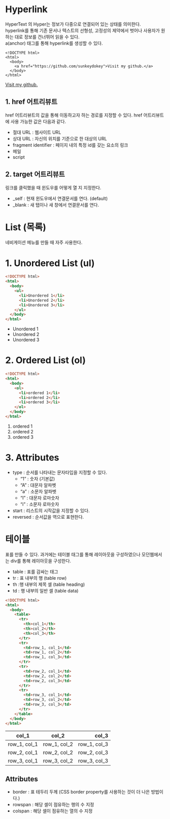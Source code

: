 # Hyperlink

HyperText 의 Hyper는 정보가 다중으로 연결되어 있는 상태를 의미한다.<br>
hyperlink를 통해 기존 문서나 텍스트의 선형성, 고정성의 제약에서 벗어나 사용자가 원하는 대로 정보를 건너뛰어 읽을 수 있다.<br>
a(anchor) 태그를 통해 hyperlink를 생성할 수 있다.
```
<!DOCTYPE html>
<html>
  <body>
    <a href="https://github.com/sunkeydokey">Visit my github.</a>
  </body>
</html>
```
[Visit my github.](https://github.com/sunkeydokey)

## 1. href 어트리뷰트
href 어트리뷰트의 값을 통해 이동하고자 하는 경로를 지정할 수 있다. href 어트리뷰트에 사용 가능한 값은 다음과 같다.
- 절대 URL : 웹사이트 URL
- 상대 URL : 자신의 위치를 기준으로 한 대상의 URL
- fragment identifier : 페이지 내의 특정 id를 갖는 요소의 링크
- 메일 
- script

## 2. target 어트리뷰트
링크를 클릭했을 때 윈도우를 어떻게 열 지 지정한다.
- _self : 현재 윈도우에서 연결문서를 연다. (default)
- _blank : 새 탭이나 새 창에서 연결문서를 연다.

# List (목록)
네비게이션 메뉴를 만들 때 자주 사용한다.

# 1. Unordered List (ul)
```html
<!DOCTYPE html>
<html>
  <body>
    <ul>
      <li>Unordered 1</li>
      <li>Unordered 2</li>
      <li>Unordered 3</li>
    </ul>
  </body>
</html>
```
- Unordered 1
- Unordered 2
- Unordered 3

# 2. Ordered List (ol)
```html
<!DOCTYPE html>
<html>
  <body>
    <ol>
      <li>ordered 1</li>
      <li>ordered 2</li>
      <li>ordered 3</li>
    </ol>
  </body>
</html>
```
1. ordered 1
2. ordered 2
3. ordered 3

# 3. Attributes
- type : 순서를 나타내는 문자타입을 지정할 수 있다.
    - “1” :	숫자 (기본값)
    - “A” :	대문자 알파벳
    - “a” :	소문자 알파벳
    - “I” :	대문자 로마숫자
    - “i” :	소문자 로마숫자
- start : 리스트의 시작값을 지정할 수 있다.
- reversed : 순서값을 역으로 표현한다.

# 테이블
표를 만들 수 있다. 과거에는 테이블 태그를 통해 레이아웃을 구성하였으나 모던웹에서는 div를 통해 레이아웃을 구성한다.

- table	: 표를 감싸는 태그
- tr : 표 내부의 행 (table row)
- th :행 내부의 제목 셀 (table heading)
- td : 행 내부의 일반 셀 (table data)

```html
<!DOCTYPE html>
<html>
  <body>
    <table>
      <tr>
        <th>col_1</th>
        <th>col_2</th>
        <th>col_3</th>
      </tr>
      <tr>
        <td>row_1, col_1</td>
        <td>row_1, col_2</td>
        <td>row_1, col_3</td>
      </tr>
      <tr>
        <td>row_2, col_1</td>
        <td>row_2, col_2</td>
        <td>row_2, col_3</td>
      </tr>
      <tr>
        <td>row_3, col_1</td>
        <td>row_3, col_2</td>
        <td>row_3, col_3</td>
      </tr>
    </table>
  </body>
</html>
```
col_1 | col_2 | col_3
---|:---:|---:
row_1, col_1 | row_1, col_2 | row_1, col_3
row_2, col_1 | row_2, col_2 | row_2, col_3
row_3, col_1 | row_3, col_2 | row_3, col_3

## Attributes
- border : 표 테두리 두께 (CSS border property를 사용하는 것이 더 나은 방법이다.)
- rowspan	: 해당 셀이 점유하는 행의 수 지정
- colspan	: 해당 셀이 점유하는 열의 수 지정
